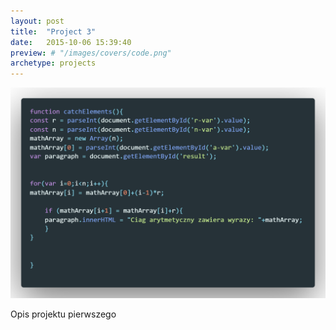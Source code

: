```yaml
---
layout: post
title:  "Project 3"
date:   2015-10-06 15:39:40
preview: # "/images/covers/code.png"
archetype: projects
---
```


![Picture 1](/images/code.png)

Opis projektu pierwszego

